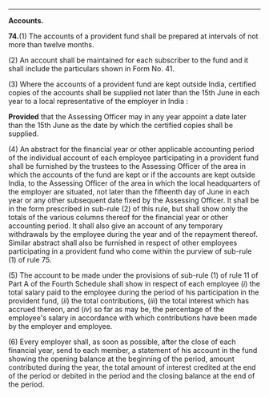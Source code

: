 ****

**Accounts.**

**74.**(1) The accounts of a provident fund shall be prepared at intervals of not more than twelve months.

(2) An account shall be maintained for each subscriber to the fund and it shall include the particulars shown in Form No. 41.

(3) Where the accounts of a provident fund are kept outside India, certified copies of the accounts shall be supplied not later than the 15th June in each year to a local representative of the employer in India :

**Provided** that the Assessing Officer may in any year appoint a date later than the 15th June as the date by which the certified copies shall be supplied.

(4) An abstract for the financial year or other applicable accounting period of the individual account of each employee participating in a provident fund shall be furnished by the trustees to the Assessing Officer of the area in which the accounts of the fund are kept or if the accounts are kept outside India, to the Assessing Officer of the area in which the local headquarters of the employer are situated, not later than the fifteenth day of June in each year or any other subsequent date fixed by the Assessing Officer. It shall be in the form prescribed in sub-rule (2) of this rule, but shall show only the totals of the various columns thereof for the financial year or other accounting period. It shall also give an account of any temporary withdrawals by the employee during the year and of the repayment thereof. Similar abstract shall also be furnished in respect of other employees participating in a provident fund who come within the purview of sub-rule (1) of rule 75.

(5) The account to be made under the provisions of sub-rule (1) of rule 11 of Part A of the Fourth Schedule shall show in respect of each employee (_i_) the total salary paid to the employee during the period of his participation in the provident fund, (_ii_) the total contributions, (_iii_) the total interest which has accrued thereon, and (_iv_) so far as may be, the percentage of the employee's salary in accordance with which contributions have been made by the employer and employee.

(6) Every employer shall, as soon as possible, after the close of each financial year, send to each member, a statement of his account in the fund showing the opening balance at the beginning of the period, amount contributed during the year, the total amount of interest credited at the end of the period or debited in the period and the closing balance at the end of the period.